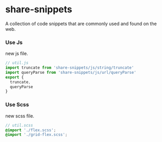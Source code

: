 # share-snippets

A collection of code snippets that are commonly used and found on the web.

### Use Js

new js file.

```js
// util.js
import truncate from 'share-snippets/js/string/truncate'
import queryParse from 'share-snippets/js/url/queryParse'
export {
  truncate,
  queryParse
}
```

### Use Scss

new scss file.

```scss
// util.scss
@import './flex.scss';
@import './grid-flex.scss';
```
